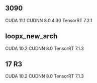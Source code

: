 ## 3090

CUDA 11.1
CUDNN 8.0.4.30
TensorRT 7.2.1

## loopx_new_arch
CUDA 10.2
CUDNN 8.0 
TensorRT 7.1.3

## 17 R3
CUDA 10.2
CUDNN 8.0 
TensorRT 7.1.3
